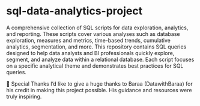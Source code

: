 # sql-data-analytics-project
A comprehensive collection of SQL scripts for data exploration, analytics, and reporting. These scripts cover various analyses such as database exploration, measures and metrics, time-based trends, cumulative analytics, segmentation, and more.
This repository contains SQL queries designed to help data analysts and BI professionals quickly explore, segment, and analyze data within a relational database. Each script focuses on a specific analytical theme and demonstrates best practices for SQL queries.

🙏 Special Thanks
I’d like to give a huge thanks to Baraa (DatawithBaraa) for his credit in making this project possible. His guidance and resources were truly inspiring.
